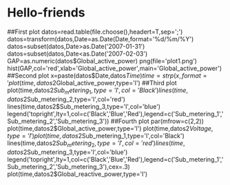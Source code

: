 # Hello-friends
##First plot
datos=read.table(file.choose(),headert=T,sep=';')
datos=transform(datos,Date=as.Date(Date,format='%d/%m/%Y')
datos=subset(datos,Date>as.Date('2007-01-31')
datos=subset(datos,Date<as.Date('2007-02-03')
GAP=as.numeric(datos$Global_active_power)
png(file='plot1.png')
hist(GAP,col='red',xlab='Global_active_power',main='Global_active_power')
##Second plot
x=paste(datos$Date,datos$Time)
time=strp(x,format='%d/%m/%Y %H:%M:%S')
plot(time,datos2$Global_active_power,type='l')
##Third plot
plot(time,datos2$Sub_metering_1,type='l',col='Black')
lines(time,datos2$Sub_metering_2,type='l',col='red')
lines(time,datos2$Sub_metering_3,type='l',col='blue')
legend('topright',lty=1,col=c('Black','Blue','Red'),legend=c('Sub_metering_1','Sub_metering_2','Sub_metering_3'))
##Fourth plot
par(mfrow=c(2,2))
plot(time,datos2$Global_active_power,type='l')
plot(time,datos2$Voltage,type='l')
plot(time,datos2$Sub_metering_1,type='l',col='Black')
lines(time,datos2$Sub_metering_2,type='l',col='red')
lines(time,datos2$Sub_metering_3,type='l',col='blue')
legend('topright',lty=1,col=c('Black','Blue','Red'),legend=c('Sub_metering_1','Sub_metering_2','Sub_metering_3'),cex=.3)
plot(time,datos2$Global_reactive_power,type='l')
